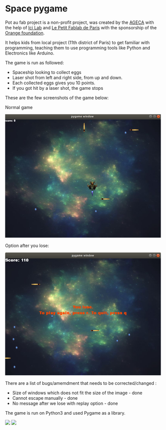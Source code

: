 Space pygame
============


Pot au fab project is a non-profit project, was created by the [AGECA](https://www.ageca.org/) with the help 
of [Ici Lab](http://icietlab.cc/) and [Le Petit Fablab de Paris](https://lepetitfablabdeparis.fr/) 
with the sponsorship of the [Orange foundation](https://www.fondationorange.com/en).

It helps kids from local project (11th district of Paris) to get familiar with programming, teaching them to use programming tools like Python and Electronics like Arduino.

The game is run as followed:

- Spaceship looking to collect eggs
- Laser shot from left and right side, from up and down.
- Each collected eggs gives you 10 points.
- If you got hit by a laser shot, the game stops


These are the few screenshots of the game below:

Normal game

![image](Pictures/space_pygame.png)

Option after you lose:

![image](Pictures/endgame_lose_screen.png)

There are a list of bugs/amemdment that needs to be corrected/changed :

- Size of windows which does not fit the size of the image - done
- Cannot escape manually - done
- No message after we lose with replay option - done

The game is run on Python3 and used Pygame as a library.


[![](https://img.shields.io/badge/Python3-status-blue.svg?maxAge=3600)](https://www.python.org/download/releases/3.0/) 
[![](https://img.shields.io/badge/Pygame-status-green.svg?maxAge=3600)]()

